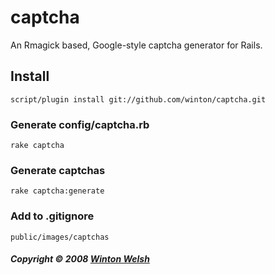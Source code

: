 captcha
=======

An Rmagick based, Google-style captcha generator for Rails.


Install
-------

	script/plugin install git://github.com/winton/captcha.git

### Generate config/captcha.rb

	rake captcha

### Generate captchas
	
	rake captcha:generate

### Add to .gitignore

	public/images/captchas


##### Copyright &copy; 2008 [Winton Welsh](mailto:mail@wintoni.us)